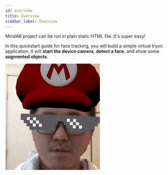 ```yaml
---
id: overview 
title: Overview
sidebar_label: Overview
---
```


MindAR project can be run in plain static HTML file. It's super easy!

In this quickstart guide for face tracking, you will build a simple virtual tryon application. It will **start the device camera**, **detect a face**, and show some **augmented objects**.

![img](/img/demo/face-tryon-demo.gif)
